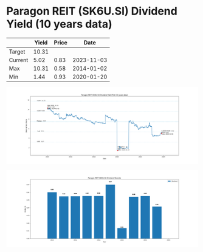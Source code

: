 # Paragon REIT (SK6U.SI) Dividend Yield (10 years data)

|     | Yield   | Price | Date       |
|-----|---------|-------|------------|
| Target | 10.31 |  |  |
| Current | 5.02 | 0.83  | 2023-11-03 |
| Max | 10.31 | 0.58  | 2014-01-02 |
| Min | 1.44 | 0.93  | 2020-01-20 |

![Plot of Dividend Yield for Paragon REIT (SK6U.SI)](SK6U_div_10.png)

![Plot of Annual Dividend Per Unit for Paragon REIT (SK6U.SI)](SK6U_yearly_dpu.png)
